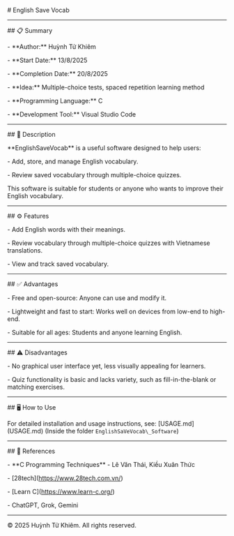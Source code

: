 \# English Save Vocab



---



\## 📋 Summary

\- \*\*Author:\*\* Huỳnh Tử Khiêm  

\- \*\*Start Date:\*\* 13/8/2025  

\- \*\*Completion Date:\*\* 20/8/2025  

\- \*\*Idea:\*\* Multiple-choice tests, spaced repetition learning method  

\- \*\*Programming Language:\*\* C  

\- \*\*Development Tool:\*\* Visual Studio Code  



---



\## 📝 Description

\*\*EnglishSaveVocab\*\* is a useful software designed to help users:  

\- Add, store, and manage English vocabulary.  

\- Review saved vocabulary through multiple-choice quizzes.  



This software is suitable for students or anyone who wants to improve their English vocabulary.



---



\## ⚙️ Features

\- Add English words with their meanings.  

\- Review vocabulary through multiple-choice quizzes with Vietnamese translations.  

\- View and track saved vocabulary.  



---



\## ✅ Advantages

\- Free and open-source: Anyone can use and modify it.  

\- Lightweight and fast to start: Works well on devices from low-end to high-end.  

\- Suitable for all ages: Students and anyone learning English.  



---



\## ⚠️ Disadvantages

\- No graphical user interface yet, less visually appealing for learners.  

\- Quiz functionality is basic and lacks variety, such as fill-in-the-blank or matching exercises.  



---



\## 🖥️ How to Use

For detailed installation and usage instructions, see: \[USAGE.md](USAGE.md) (Inside the folder `EnglishSaVeVocab\_Software`)  



---



\## 📂 References

\- \*\*C Programming Techniques\*\* - Lê Văn Thái, Kiều Xuân Thức  

\- \[28tech](https://www.28tech.com.vn/)  

\- \[Learn C](https://www.learn-c.org/)  

\- ChatGPT, Grok, Gemini  



---



© 2025 Huỳnh Tử Khiêm. All rights reserved.



